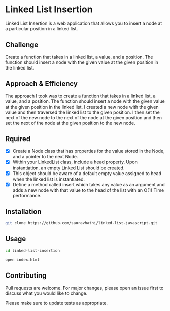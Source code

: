 # Linked List Insertion

Linked List Insertion is a web application that allows you to insert a node at a particular position in a linked list.

## Challenge

Create a function that takes in a linked list, a value, and a position. The function should insert a node with the given value at the given position in the linked list.

## Approach & Efficiency

The approach I took was to create a function that takes in a linked list, a value, and a position. The function should insert a node with the given value at the given position in the linked list. I created a new node with the given value and then traversed the linked list to the given position. I then set the next of the new node to the next of the node at the given position and then set the next of the node at the given position to the new node.

## Rquired

- [x] Create a Node class that has properties for the value stored in the Node, and a pointer to the next Node.
- [x] Within your LinkedList class, include a head property. Upon instantiation, an empty Linked List should be created.
- [x] This object should be aware of a default empty value assigned to head when the linked list is instantiated.
- [x] Define a method called insert which takes any value as an argument and adds a new node with that value to the head of the list with an O(1) Time performance.

## Installation

```bash
git clone https://github.com/sauravhathi/linked-list-javascript.git
```

## Usage

```bash
cd linked-list-insertion
```

```bash
open index.html
```

## Contributing
Pull requests are welcome. For major changes, please open an issue first to discuss what you would like to change.

Please make sure to update tests as appropriate.
